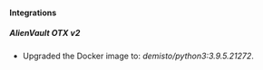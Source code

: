 #### Integrations
##### AlienVault OTX v2
- Upgraded the Docker image to: *demisto/python3:3.9.5.21272*.
